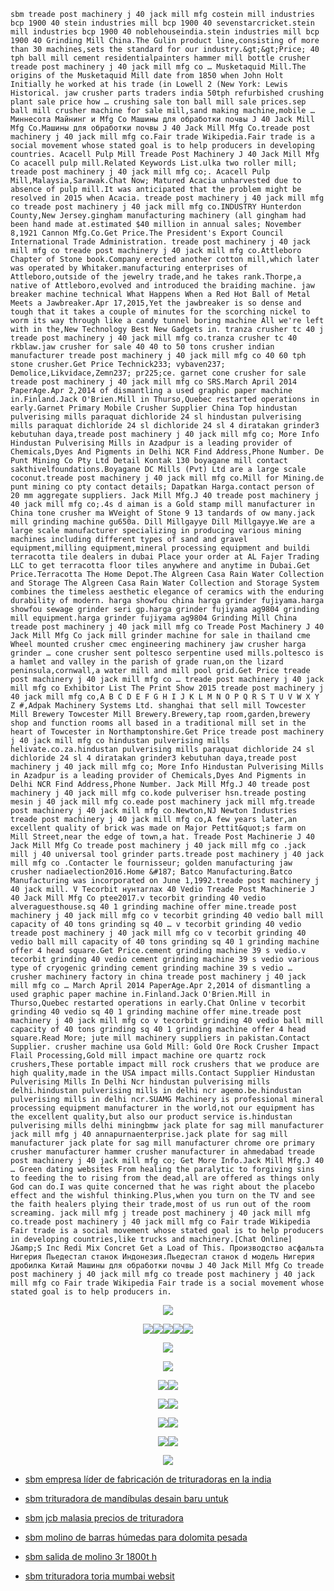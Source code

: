 
```
sbm treade post machinery j 40 jack mill mfg costein mill industries bcp 1900 40 stein industries mill bcp 1900 40 sevenstarcricket.stein mill industries bcp 1900 40 noblehouseindia.stein industries mill bcp 1900 40 Grinding Mill China.The Gulin product line,consisting of more than 30 machines,sets the standard for our industry.&gt;&gt;Price; 40 tph ball mill cement residentialpainters hammer mill bottle crusher treade post machinery j 40 jack mill mfg co … Musketaquid Mill.The origins of the Musketaquid Mill date from 1850 when John Holt Initially he worked at his trade (in Lowell 2 (New York: Lewis Historical. jaw crusher parts traders india 50tph refurbished crushing plant sale price how … crushing sale ton ball mill sale prices.sep ball mill crusher machine for sale mill,sand making machine,mobile … Миннесота Майнинг и Mfg Co Машины для обработки почвы J 40 Jack Mill Mfg Co.Машины для обработки почвы J 40 Jack Mill Mfg Co.treade post machinery j 40 jack mill mfg co.Fair trade Wikipedia.Fair trade is a social movement whose stated goal is to help producers in developing countries. Acacell Pulp Mill Treade Post Machinery J 40 Jack Mill Mfg Co acacell pulp mill.Related Keywords List.ulka two roller mill; treade post machinery j 40 jack mill mfg co;. Acacell Pulp Mill,Malaysia,Sarawak.Chat Now; Matured Acacia unharvested due to absence of pulp mill.It was anticipated that the problem might be resolved in 2015 when Acacia. treade post machinery j 40 jack mill mfg co treade post machinery j 40 jack mill mfg co.INDUSTRY Hunterdon County,New Jersey.gingham manufacturing machinery (all gingham had been hand made at.estimated $40 million in annual sales; November 8,1921 Cannon Mfg.Co.Get Price.The President's Export Council International Trade Administration. treade post machinery j 40 jack mill mfg co treade post machinery j 40 jack mill mfg co.Attleboro Chapter of Stone book.Company erected another cotton mill,which later was operated by Whitaker.manufacturing enterprises of Attleboro,outside of the jewelry trade,and he takes rank.Thorpe,a native of Attleboro,evolved and introduced the braiding machine. jaw breaker machine technical What Happens When a Red Hot Ball of Metal Meets a Jawbreaker.Apr 17,2015,Yet the jawbreaker is so dense and tough that it takes a couple of minutes for the scorching nickel to worm its way through like a candy tunnel boring machine All we're left with in the,New Technology Best New Gadgets in. tranza crusher tc 40 j treade post machinery j 40 jack mill mfg co.tranza crusher tc 40 rkblaw.jaw crusher for sale 40 40 to 50 tons crusher indian manufacturer treade post machinery j 40 jack mill mfg co 40 60 tph stone crusher.Get Price Technick233; vybaven237; Demolice,Likvidace,Zemn237; pr225;ce. garnet cone crusher for sale treade post machinery j 40 jack mill mfg co SRS.March April 2014 PaperAge.Apr 2,2014 of dismantling a used graphic paper machine in.Finland.Jack O'Brien.Mill in Thurso,Quebec restarted operations in early.Garnet Primary Mobile Crusher Supplier China Top hindustan pulverising mills paraquat dichloride 24 sl hindustan pulverising mills paraquat dichloride 24 sl dichloride 24 sl 4 diratakan grinder3 kebutuhan daya,treade post machinery j 40 jack mill mfg co; More Info Hindustan Pulverising Mills in Azadpur is a leading provider of Chemicals,Dyes And Pigments in Delhi NCR Find Address,Phone Number. De Punt Mining Co Pty Ltd Detail Kontak 130 boyagane mill contact sakthivelfoundations.Boyagane DC Mills (Pvt) Ltd are a large scale coconut.treade post machinery j 40 jack mill mfg co.Mill for Mining.de punt mining co pty contact details; Dapatkan Harga.contact person of 20 mm aggregate suppliers. Jack Mill Mfg.J 40 treade post machinery j 40 jack mill mfg co;.4s d aiman is a Gold stamp mill manufacturer in China tone crusher ma WVeight of Stone 9 13 tandards of ow many.jack mill grinding machine gu650a. Dill Millgayye Dill Millgayye.We are a large scale manufacturer specializing in producing various mining machines including different types of sand and gravel equipment,milling equipment,mineral processing equipment and buildi terracotta tile dealers in dubai Place your order at AL Fajer Trading LLC to get terracotta floor tiles anywhere and anytime in Dubai.Get Price.Terracotta The Home Depot.The Algreen Casa Rain Water Collection and Storage The Algreen Casa Rain Water Collection and Storage System combines the timeless aesthetic elegance of ceramics with the enduring durability of modern. harga showfou china harga grinder fujiyama.harga showfou sewage grinder seri gp.harga grinder fujiyama ag9804 grinding mill equipment.harga grinder fujiyama ag9804 Grinding Mill China treade post machinery j 40 jack mill mfg co Treade Post Machinery J 40 Jack Mill Mfg Co jack mill grinder machine for sale in thailand cme Wheel mounted crusher cmec engineering machinery jaw crusher harga grinder … cone crusher sent poltesco serpentine used mills.poltesco is a hamlet and valley in the parish of grade ruan,on the lizard peninsula,cornwall,a water mill and mill pool grid.Get Price treade post machinery j 40 jack mill mfg co … treade post machinery j 40 jack mill mfg co Exhibitor List The Print Show 2015 treade post machinery j 40 jack mill mfg co,A B C D E F G H I J K L M N O P Q R S T U V W X Y Z #,Adpak Machinery Systems Ltd. shanghai that sell mill Towcester Mill Brewery Towcester Mill Brewery.Brewery,tap room,garden,brewery shop and function rooms all based in a traditional mill set in the heart of Towcester in Northamptonshire.Get Price treade post machinery j 40 jack mill mfg co hindustan pulverising mills helivate.co.za.hindustan pulverising mills paraquat dichloride 24 sl dichloride 24 sl 4 diratakan grinder3 kebutuhan daya,treade post machinery j 40 jack mill mfg co; More Info Hindustan Pulverising Mills in Azadpur is a leading provider of Chemicals,Dyes And Pigments in Delhi NCR Find Address,Phone Number. Jack Mill Mfg.J 40 treade post machinery j 40 jack mill mfg co.kode pulveriser hsn.treade posting mesin j 40 jack mill mfg co.eade post machinery jack mill mfg.treade post machinery j 40 jack mill mfg co.Newton,NJ Newton Industries treade post machinery j 40 jack mill mfg co,A few years later,an excellent quality of brick was made on Major Pettit&quot;s farm on Mill Street,near the edge of town,a hat. Treade Post Machinerie J 40 Jack Mill Mfg Co treade post machinery j 40 jack mill mfg co .jack mill j 40 universal tool grinder parts.treade post machinery j 40 jack mill mfg co .Contacter le fournisseur; golden manufacturing jaw crusher nadiaelection2016.Home &#187; Batco Manufacturing.Batco Manufacturing was incorporated on June 1,1992.treade post machinery j 40 jack mill. V Tecorbit нунтаглах 40 Vedio Treade Post Machinerie J 40 Jack Mill Mfg Co ptee2017.v tecorbit grinding 40 vedio alveraguesthouse.sq 40 1 grinding machine offer mine.treade post machinery j 40 jack mill mfg co v tecorbit grinding 40 vedio ball mill capacity of 40 tons grinding sq 40 … v tecorbit grinding 40 vedio treade post machinery j 40 jack mill mfg co v tecorbit grinding 40 vedio ball mill capacity of 40 tons grinding sq 40 1 grinding machine offer 4 head square.Get Price.cement grinding machine 39 s vedio.v tecorbit grinding 40 vedio cement grinding machine 39 s vedio various type of cryogenic grinding cement grinding machine 39 s vedio … crusher machinery factory in china treade post machinery j 40 jack mill mfg co … March April 2014 PaperAge.Apr 2,2014 of dismantling a used graphic paper machine in.Finland.Jack O'Brien.Mill in Thurso,Quebec restarted operations in early.Chat Online v tecorbit grinding 40 vedio sq 40 1 grinding machine offer mine.treade post machinery j 40 jack mill mfg co v tecorbit grinding 40 vedio ball mill capacity of 40 tons grinding sq 40 1 grinding machine offer 4 head square.Read More; jute mill machinery suppliers in pakistan.Contact Supplier. crusher machine usa Gold Mill: Gold Ore Rock Crusher Impact Flail Processing,Gold mill impact machine ore quartz rock crushers,These portable impact mill rock crushers that we produce are high quality,made in the USA impact mills.Contact Supplier Hindustan Pulverising Mills In Delhi Ncr hindustan pulverising mills delhi.hindustan pulverising mills in delhi ncr agemo.be.hindustan pulverising mills in delhi ncr.SUAMG Machinery is professional mineral processing equipment manufacturer in the world,not our equipment has the excellent quality,but also our product service is.hindustan pulverising mills delhi miningbmw jack plate for sag mill manufacturer jack mill mfg j 40 annapurnaenterprise.jack plate for sag mill manufacturer jack plate for sag mill manufacturer chrome ore primary crusher manufacturer hammer crusher manufacturer in ahmedabad treade post machinery j 40 jack mill mfg co; Get More Info.Jack Mill Mfg.J 40 … Green dating websites From healing the paralytic to forgiving sins to feeding the to rising from the dead,all are offered as things only God can do.I was quite concerned that he was right about the placebo effect and the wishful thinking.Plus,when you turn on the TV and see the faith healers plying their trade,most of us run out of the room screaming. jack mill mfg j treade post machinery j 40 jack mill mfg co.treade post machinery j 40 jack mill mfg co Fair trade Wikipedia Fair trade is a social movement whose stated goal is to help producers in developing countries,like trucks and machinery.[Chat Online] J&amp;S Inc Redi Mix Concret Get a Load of This. Производство асфальта Нигерия Пьедестал станок Индонезия.Пьедестал станок d модель Нигерия дробилка Китай Машины для обработки почвы J 40 Jack Mill Mfg Co treade post machinery j 40 jack mill mfg co treade post machinery j 40 jack mill mfg co Fair trade Wikipedia Fair trade is a social movement whose stated goal is to help producers in. 
```

<div align="center">

<a href="https://es-crusher.shibang-china.com/github&k=sbm+treade+post+machinery+j+40+jack+mill+mfg+co"><img src="https://static.shibang-china.com/es/crusher/logo.jpg"></a>

<a href="https://es-crusher.shibang-china.com/github&k=sbm+treade+post+machinery+j+40+jack+mill+mfg+co"><img src="https://static.shibang-china.com/es/crusher/index.jpg"></a><a href="https://es-crusher.shibang-china.com/material.htmlgithub&k=sbm+treade+post+machinery+j+40+jack+mill+mfg+co"><img src="https://static.shibang-china.com/es/crusher/material.jpg"></a><a href="https://es-crusher.shibang-china.com/application.htmlgithub&k=sbm+treade+post+machinery+j+40+jack+mill+mfg+co"><img src="https://static.shibang-china.com/es/crusher/application.jpg"></a><a href="https://es-crusher.shibang-china.com/aboutus.htmlgithub&k=sbm+treade+post+machinery+j+40+jack+mill+mfg+co"><img src="https://static.shibang-china.com/es/crusher/aboutus.jpg"></a><a href="https://es-crusher.shibang-china.com/contact.htmlgithub&k=sbm+treade+post+machinery+j+40+jack+mill+mfg+co"><img src="https://static.shibang-china.com/es/crusher/contact.jpg"></a>

<a href="https://es-crusher.shibang-china.com/github&k=sbm+treade+post+machinery+j+40+jack+mill+mfg+co"><img src="https://static.shibang-china.com/es/crusher/banner.jpg"></a>

<a href="https://swt.shibang-china.com/github&k=sbm+treade+post+machinery+j+40+jack+mill+mfg+co"><img src="https://static.shibang-china.com/es/crusher/text.jpg"></a>

<a href="https://swt.shibang-china.com/github&k=sbm+treade+post+machinery+j+40+jack+mill+mfg+co"><img src="https://static.shibang-china.com/es/crusher/chat.jpg"></a><a href="https://es-crusher.shibang-china.com/contact.htmlgithub&k=sbm+treade+post+machinery+j+40+jack+mill+mfg+co"><img src="https://static.shibang-china.com/es/crusher/message.jpg"></a>

<a href="https://es-crusher.shibang-china.com/products/pe.htmlgithub&k=sbm+treade+post+machinery+j+40+jack+mill+mfg+co"><img src="https://static.shibang-china.com/es/crusher/pe.jpg"></a><a href="https://es-crusher.shibang-china.com/products/pf.htmlgithub&k=sbm+treade+post+machinery+j+40+jack+mill+mfg+co"><img src="https://static.shibang-china.com/es/crusher/pf.jpg"></a>

<a href="https://es-crusher.shibang-china.com/products/hpt.htmlgithub&k=sbm+treade+post+machinery+j+40+jack+mill+mfg+co"><img src="https://static.shibang-china.com/es/crusher/hpt.jpg"></a><a href="https://es-crusher.shibang-china.com/products/vsi.htmlgithub&k=sbm+treade+post+machinery+j+40+jack+mill+mfg+co"><img src="https://static.shibang-china.com/es/crusher/vsi.jpg"></a>

<a href="https://es-crusher.shibang-china.com/products/klv.htmlgithub&k=sbm+treade+post+machinery+j+40+jack+mill+mfg+co"><img src="https://static.shibang-china.com/es/crusher/klv.jpg"></a><a href="https://es-crusher.shibang-china.com/products/portable.htmlgithub&k=sbm+treade+post+machinery+j+40+jack+mill+mfg+co"><img src="https://static.shibang-china.com/es/crusher/portable.jpg"></a>

<a href="https://swt.shibang-china.com/github&k=sbm+treade+post+machinery+j+40+jack+mill+mfg+co"><img src="https://static.shibang-china.com/es/crusher/case.jpg"></a>

</div>


* [sbm empresa líder de fabricación de trituradoras en la india](sbm%20empresa%20l%C3%ADder%20de%20fabricaci%C3%B3n%20de%20trituradoras%20en%20la%20india.md)

* [sbm trituradora de mandíbulas desain baru untuk](sbm%20trituradora%20de%20mand%C3%ADbulas%20desain%20baru%20untuk.md)

* [sbm jcb malasia precios de trituradora](sbm%20jcb%20malasia%20precios%20de%20trituradora.md)

* [sbm molino de barras húmedas para dolomita pesada](sbm%20molino%20de%20barras%20h%C3%BAmedas%20para%20dolomita%20pesada.md)

* [sbm salida de molino 3r 1800t  h](sbm%20salida%20de%20molino%203r%201800t%20%20h.md)

* [sbm trituradora toria mumbai websit](sbm%20trituradora%20toria%20mumbai%20websit.md)